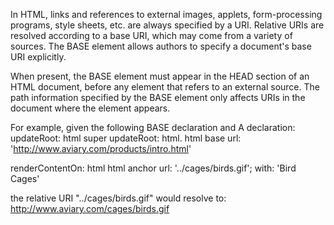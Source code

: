 In HTML, links and references to external images, applets, form-processing programs, style sheets, etc. are always specified by a URI. Relative URIs are resolved according to a base URI, which may come from a variety of sources. The BASE element allows authors to specify a document's base URI explicitly.

When present, the BASE element must appear in the HEAD section of an HTML document, before any element that refers to an external source. The path information specified by the BASE element only affects URIs in the document where the element appears.

For example, given the following BASE declaration and A declaration:
updateRoot: html
	super updateRoot: html.
	html base url: 'http://www.aviary.com/products/intro.html'

renderContentOn: html
	html anchor
		url: '../cages/birds.gif';
		with: 'Bird Cages'

the relative URI "../cages/birds.gif" would resolve to:
http://www.aviary.com/cages/birds.gif